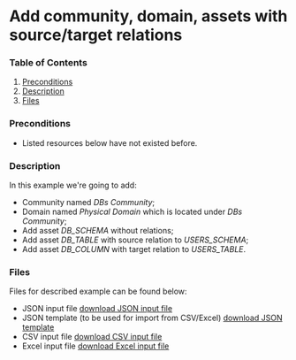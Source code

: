 # Add community, domain, assets with source/target relations

### Table of Contents  
1. [Preconditions](#preconditions)  
1. [Description](#description)
1. [Files](#files)


<a name="preconditions"></a>
### Preconditions
- Listed resources below have not existed before.


<a name="description"></a>
### Description 
In this example we're going to add:
- Community named _DBs Community_;
- Domain named _Physical Domain_ which is located under _DBs Community_;
- Add asset _DB_SCHEMA_ without relations;
- Add asset _DB_TABLE_ with source relation to _USERS_SCHEMA_;
- Add asset _DB_COLUMN_ with target relation to _USERS_TABLE_.


<a name="files"></a>
### Files
Files for described example can be found below:

- JSON input file [download JSON input file](relations-by-names.json)
- JSON template (to be used for import from CSV/Excel) [download JSON template](relations-by-names-template.json)
- CSV input file [download CSV input file](relations-by-names.csv)
- Excel input file [download Excel input file](relations-by-names.xlsx)

